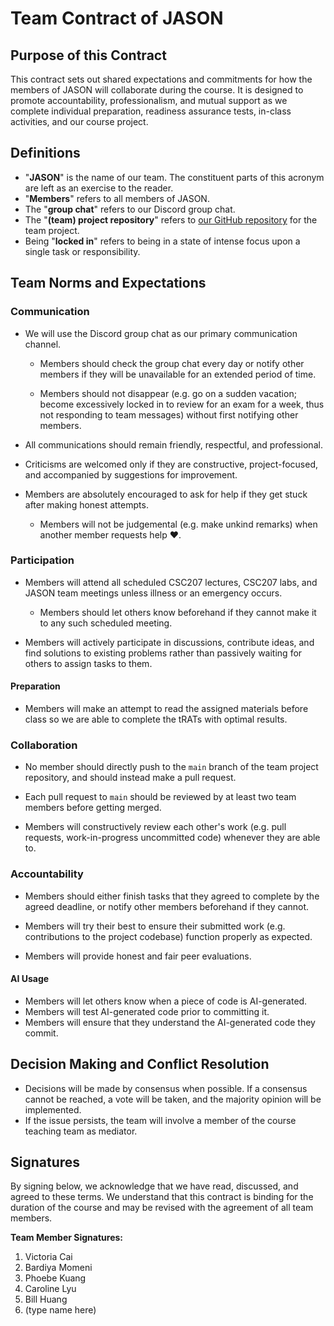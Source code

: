 # Team Contract of JASON

<!--
**Your team is free to revise this contract as your team wishes; we have scaffolded it with a recommended structure similar to the provided sample on Quercus.**

After you reflect on past teamwork experiences and brainstorm a list of actions required for a positive teamwork experience, answer these questions.

Once you have all agreed on the contents of the team contract, make a PR to merge your team contract into the main branch of your team's repo on GitHub.

**Please remember to remove any of the initial instruction text when your team finalizes your team contract; it should resemble the provided sample once complete, but with details specific to the expectations and norms agreed to by your entire team.**
-->

## Purpose of this Contract

<!-- kept and slightly modified from the template provided -->

This contract sets out shared expectations and commitments for how the members of JASON will collaborate during the course. It is designed to promote accountability, professionalism, and mutual support as we complete individual preparation, readiness assurance tests, in-class activities, and our course project.

## Definitions

- "**JASON**" is the name of our team. The constituent parts of this acronym are left as an exercise to the reader.
- "**Members**" refers to all members of JASON.
- The "**group chat**" refers to our Discord group chat.
- The "**(team) project repository**" refers to [our GitHub repository](https://github.com/SeriousGuy888/csc207-team-project) for the team project.
- Being "**locked in**" refers to being in a state of intense focus upon a single task or responsibility.

## Team Norms and Expectations

### Communication

- We will use the Discord group chat as our primary communication channel.

  - Members should check the group chat every day or notify other members if they will be unavailable for an extended period of time.

  - Members should not disappear (e.g. go on a sudden vacation; become excessively locked in to review for an exam for a week, thus not responding to team messages) without first notifying other members.

- All communications should remain friendly, respectful, and professional.

- Criticisms are welcomed only if they are constructive, project-focused, and accompanied by suggestions for improvement.

- Members are absolutely encouraged to ask for help if they get stuck after making honest attempts.

  - Members will not be judgemental (e.g. make unkind remarks) when another member requests help ❤️.

### Participation

- Members will attend all scheduled CSC207 lectures, CSC207 labs, and JASON team meetings unless illness or an emergency occurs.

  - Members should let others know beforehand if they cannot make it to any such scheduled meeting.

- Members will actively participate in discussions, contribute ideas, and find solutions to existing problems rather than passively waiting for others to assign tasks to them.

#### Preparation

- Members will make an attempt to read the assigned materials before class so we are able to complete the tRATs with optimal results.

### Collaboration

- No member should directly push to the `main` branch of the team project repository, and should instead make a pull request.

- Each pull request to `main` should be reviewed by at least two team members before getting merged.

- Members will constructively review each other's work (e.g. pull requests, work-in-progress uncommitted code) whenever they are able to.

### Accountability

- Members should either finish tasks that they agreed to complete by the agreed deadline, or notify other members beforehand if they cannot.

- Members will try their best to ensure their submitted work (e.g. contributions to the project codebase) function properly as expected.

- Members will provide honest and fair peer evaluations.

#### AI Usage

- Members will let others know when a piece of code is AI-generated.
- Members will test AI-generated code prior to committing it.
- Members will ensure that they understand the AI-generated code they commit.

## Decision Making and Conflict Resolution

- Decisions will be made by consensus when possible. If a consensus cannot be reached, a vote will be taken, and the majority opinion will be implemented.
- If the issue persists, the team will involve a member of the course teaching team as mediator. <!-- stolen directly from the sample contract -->

## Signatures

By signing below, we acknowledge that we have read, discussed, and agreed to these terms. We understand that this contract is binding for the duration of the course and may be revised with the agreement of all team members.

**Team Member Signatures:**

1. Victoria Cai
2. Bardiya Momeni
3. Phoebe Kuang
4. Caroline Lyu
5. Bill Huang
6. (type name here)
